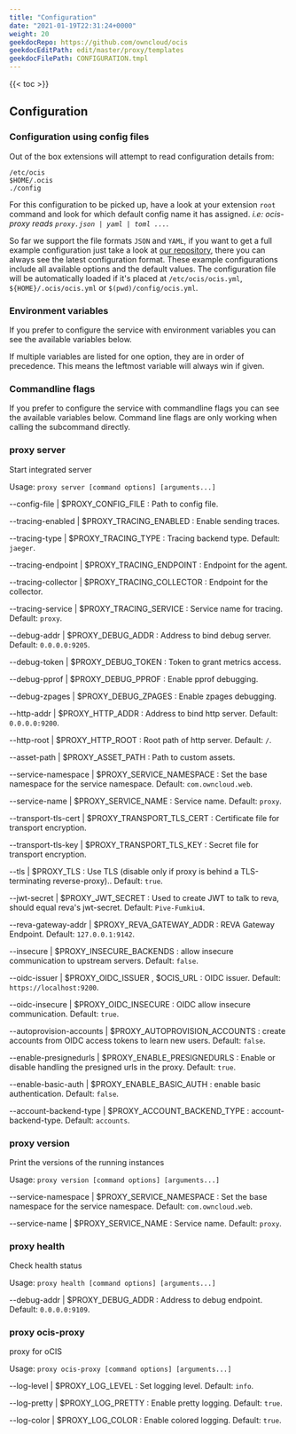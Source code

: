 ```yaml
---
title: "Configuration"
date: "2021-01-19T22:31:24+0000"
weight: 20
geekdocRepo: https://github.com/owncloud/ocis
geekdocEditPath: edit/master/proxy/templates
geekdocFilePath: CONFIGURATION.tmpl
---
```


{{< toc >}}

## Configuration

### Configuration using config files

Out of the box extensions will attempt to read configuration details from:

```console
/etc/ocis
$HOME/.ocis
./config
```

For this configuration to be picked up, have a look at your extension `root` command and look for which default config name it has assigned. *i.e: ocis-proxy reads `proxy.json | yaml | toml ...`*.

So far we support the file formats `JSON` and `YAML`, if you want to get a full example configuration just take a look at [our repository](https://github.com/owncloud/ocis/tree/master/config), there you can always see the latest configuration format. These example configurations include all available options and the default values. The configuration file will be automatically loaded if it's placed at `/etc/ocis/ocis.yml`, `${HOME}/.ocis/ocis.yml` or `$(pwd)/config/ocis.yml`.

### Environment variables

If you prefer to configure the service with environment variables you can see the available variables below.

If multiple variables are listed for one option, they are in order of precedence. This means the leftmost variable will always win if given.

### Commandline flags

If you prefer to configure the service with commandline flags you can see the available variables below. Command line flags are only working when calling the subcommand directly.

### proxy server

Start integrated server

Usage: `proxy server [command options] [arguments...]`

--config-file |  $PROXY_CONFIG_FILE
: Path to config file.

--tracing-enabled |  $PROXY_TRACING_ENABLED
: Enable sending traces.

--tracing-type |  $PROXY_TRACING_TYPE
: Tracing backend type. Default: `jaeger`.

--tracing-endpoint |  $PROXY_TRACING_ENDPOINT
: Endpoint for the agent.

--tracing-collector |  $PROXY_TRACING_COLLECTOR
: Endpoint for the collector.

--tracing-service |  $PROXY_TRACING_SERVICE
: Service name for tracing. Default: `proxy`.

--debug-addr |  $PROXY_DEBUG_ADDR
: Address to bind debug server. Default: `0.0.0.0:9205`.

--debug-token |  $PROXY_DEBUG_TOKEN
: Token to grant metrics access.

--debug-pprof |  $PROXY_DEBUG_PPROF
: Enable pprof debugging.

--debug-zpages |  $PROXY_DEBUG_ZPAGES
: Enable zpages debugging.

--http-addr |  $PROXY_HTTP_ADDR
: Address to bind http server. Default: `0.0.0.0:9200`.

--http-root |  $PROXY_HTTP_ROOT
: Root path of http server. Default: `/`.

--asset-path |  $PROXY_ASSET_PATH
: Path to custom assets.

--service-namespace |  $PROXY_SERVICE_NAMESPACE
: Set the base namespace for the service namespace. Default: `com.owncloud.web`.

--service-name |  $PROXY_SERVICE_NAME
: Service name. Default: `proxy`.

--transport-tls-cert |  $PROXY_TRANSPORT_TLS_CERT
: Certificate file for transport encryption.

--transport-tls-key |  $PROXY_TRANSPORT_TLS_KEY
: Secret file for transport encryption.

--tls |  $PROXY_TLS
: Use TLS (disable only if proxy is behind a TLS-terminating reverse-proxy).. Default: `true`.

--jwt-secret |  $PROXY_JWT_SECRET
: Used to create JWT to talk to reva, should equal reva's jwt-secret. Default: `Pive-Fumkiu4`.

--reva-gateway-addr |  $PROXY_REVA_GATEWAY_ADDR
: REVA Gateway Endpoint. Default: `127.0.0.1:9142`.

--insecure |  $PROXY_INSECURE_BACKENDS
: allow insecure communication to upstream servers. Default: `false`.

--oidc-issuer |  $PROXY_OIDC_ISSUER , $OCIS_URL
: OIDC issuer. Default: `https://localhost:9200`.

--oidc-insecure |  $PROXY_OIDC_INSECURE
: OIDC allow insecure communication. Default: `true`.

--autoprovision-accounts |  $PROXY_AUTOPROVISION_ACCOUNTS
: create accounts from OIDC access tokens to learn new users. Default: `false`.

--enable-presignedurls |  $PROXY_ENABLE_PRESIGNEDURLS
: Enable or disable handling the presigned urls in the proxy. Default: `true`.

--enable-basic-auth |  $PROXY_ENABLE_BASIC_AUTH
: enable basic authentication. Default: `false`.

--account-backend-type |  $PROXY_ACCOUNT_BACKEND_TYPE
: account-backend-type. Default: `accounts`.

### proxy version

Print the versions of the running instances

Usage: `proxy version [command options] [arguments...]`

--service-namespace |  $PROXY_SERVICE_NAMESPACE
: Set the base namespace for the service namespace. Default: `com.owncloud.web`.

--service-name |  $PROXY_SERVICE_NAME
: Service name. Default: `proxy`.

### proxy health

Check health status

Usage: `proxy health [command options] [arguments...]`

--debug-addr |  $PROXY_DEBUG_ADDR
: Address to debug endpoint. Default: `0.0.0.0:9109`.

### proxy ocis-proxy

proxy for oCIS

Usage: `proxy ocis-proxy [command options] [arguments...]`

--log-level |  $PROXY_LOG_LEVEL
: Set logging level. Default: `info`.

--log-pretty |  $PROXY_LOG_PRETTY
: Enable pretty logging. Default: `true`.

--log-color |  $PROXY_LOG_COLOR
: Enable colored logging. Default: `true`.

